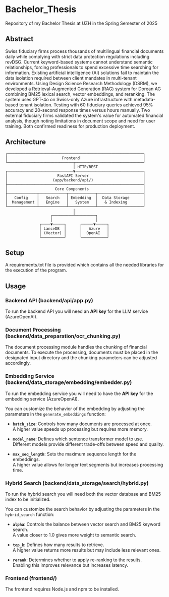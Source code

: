 # Bachelor_Thesis
Repository of my Bachelor Thesis at UZH in the Spring Semester of 2025

## Abstract
Swiss fiduciary firms process thousands of multilingual financial documents daily while complying with strict data protection regulations including revDSG. 
Current keyword-based systems cannot understand semantic relationships, forcing professionals to spend excessive time searching for information. Existing artificial intelligence (AI) solutions fail to maintain the data isolation required between client mandates in multi-tenant environments.
Using Design Science Research Methodology (DSRM), we developed a Retrieval-Augmented Generation (RAG) system for Dorean AG combining BM25 lexical search, vector embeddings, and reranking. The system uses GPT-4o on Swiss-only Azure infrastructure with metadata-based tenant isolation.
Testing with 60 fiduciary queries achieved 95\% accuracy and 20-second response times versus hours manually. Two external fiduciary firms validated the system's value for automated financial analysis, though noting limitations in document scope and need for user training. Both confirmed readiness for production deployment.

## Architecture

```
┌────────────────────────────────────────────────────────────┐
│                        Frontend                            │
└─────────────────────────────┬──────────────────────────────┘
                              │ HTTP/REST
┌─────────────────────────────▼──────────────────────────────┐
│                      FastAPI Server                        │
│                    (app/backend/api/)                      │
├────────────────────────────────────────────────────────────┤
│                     Core Components                        │
├─────────────┬────────────┬────────────┬────────────────────┤
│   Config    │   Search   │ Embedding  │  Data Storage      │
│  Management │   Engine   │   System   │   & Indexing       │
└─────────────┴────────────┴────────────┴────────────────────┘
                              │
                    ┌─────────┴─────────┐
                    │                   │
               ┌────▼─────┐      ┌─────▼─────┐
               │ LanceDB  │      │   Azure   │
               │ (Vector) │      │  OpenAI   │
               └──────────┘      └───────────┘
```


## Setup
A requirements.txt file is provided which contains all the needed libraries for the execution of the program.

## Usage

### Backend API (backend/api/app.py)
To run the backend API you will need an **API key** for the LLM service (AzureOpenAI).

### Document Processing (backend/data_preparation/ocr_chunking.py)
The document processing module handles the chunking of financial documents. To execute the processing, documents must be placed in the designated input directory and the chunking parameters can be adjusted accordingly.

### Embedding Service (backend/data_storage/embedding/embedder.py)
To run the embedding service you will need to have the **API key** for the embedding service (AzureOpenAI).

You can customize the behavior of the embedding by adjusting the parameters in the `generate_embeddings` function:

- **`batch_size`**: Controls how many documents are processed at once.  
  A higher value speeds up processing but requires more memory.

- **`model_name`**: Defines which sentence transformer model to use.  
  Different models provide different trade-offs between speed and quality.

- **`max_seq_length`**: Sets the maximum sequence length for the embeddings.  
  A higher value allows for longer text segments but increases processing time.

### Hybrid Search (backend/data_storage/search/hybrid.py)
To run the hybrid search you will need both the vector database and BM25 index to be initialized.

You can customize the search behavior by adjusting the parameters in the `hybrid_search` function:

- **`alpha`**: Controls the balance between vector search and BM25 keyword search.  
  A value closer to 1.0 gives more weight to semantic search.

- **`top_k`**: Defines how many results to retrieve.  
  A higher value returns more results but may include less relevant ones.

- **`rerank`**: Determines whether to apply re-ranking to the results.  
  Enabling this improves relevance but increases latency.

### Frontend (frontend/)
The frontend requires Node.js and npm to be installed.
